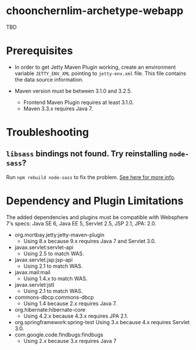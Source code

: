 # choonchernlim-archetype-webapp

TBD

# Prerequisites

* In order to get Jetty Maven Plugin working, create an environment variable `JETTY_ENV_XML` pointing to `jetty-env.xml` file. This file contains the data source information.

* Maven version must be between 3.1.0 and 3.2.5.
    * Frontend Maven Plugin requires at least 3.1.0.
    * Maven 3.3.x requires Java 7.

# Troubleshooting

## `libsass` bindings not found. Try reinstalling `node-sass`?

Run `npm rebuild node-sass` to fix the problem. [See here for more info](http://stackoverflow.com/questions/28409100/try-reinstalling-node-sass-on-node-0-12).

# Dependency and Plugin Limitations

The added dependencies and plugins must be compatible with Websphere 7's specs: Java SE 6, Java EE 5, Servlet 2.5, JSP 2.1, JPA: 2.0.

* org.mortbay.jetty:jetty-maven-plugin
    * Using 8.x because 9.x requires Java 7 and Servlet 3.0.
* javax.servlet:servlet-api
    * Using 2.5 to match WAS.
* javax.servlet.jsp:jsp-api
    * Using 2.1 to match WAS.
* javax.mail:mail
    * Using 1.4.x to match WAS.
* javax.servlet:jstl
    * Using 2.1 to match WAS.
* commons-dbcp:commons-dbcp
    * Using 1.4 because 2.x requires Java 7.
* org.hibernate:hibernate-core
    * Using 4.2.x because 4.3.x requires JPA 2.1.
* org.springframework:spring-test
    Using 3.x because 4.x requires Servlet 3.0.
* com.google.code.findbugs:findbugs
    * Using 2.x because 3.x requires Java 7
